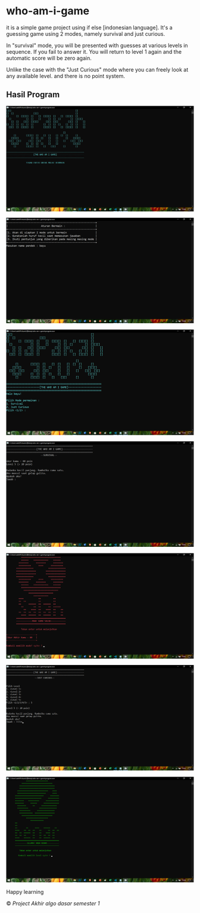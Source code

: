 # who-am-i-game
it is a simple game project using if else [indonesian language].
It's a guessing game using 2 modes, namely survival and just curious.

In "survival" mode, you will be presented with guesses at various levels in sequence. If you fail to answer it. You will return to level 1 again and the automatic score will be zero again.

Unlike the case with the "Just Curious" mode where you can freely look at any available level. and there is no point system.

## Hasil Program
![hasil1](screenshots/Screenshot%20(2029).png)

![hasil1](screenshots/Screenshot%20(2030).png)

![hasil1](screenshots/Screenshot%20(2031).png)

![hasil1](screenshots/Screenshot%20(2034).png)

![hasil1](screenshots/Screenshot%20(2035).png)

![hasil1](screenshots/Screenshot%20(2036).png)

![hasil1](screenshots/Screenshot%20(2038).png)


Happy learning

© *Project Akhir algo dasar semester 1*
